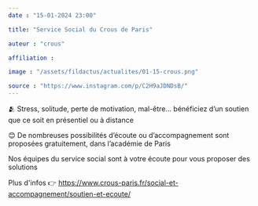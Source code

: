 ```yaml
---
date : "15-01-2024 23:00"

title: "Service Social du Crous de Paris"

auteur : "crous"

affiliation : 

image : "/assets/fildactus/actualites/01-15-crous.png"

source : "https://www.instagram.com/p/C2H9aJDNDsB/"
---
```


🫂 Stress, solitude, perte de motivation, mal-être… bénéficiez d’un soutien que ce soit en présentiel ou à distance

😊 De nombreuses possibilités d’écoute ou d’accompagnement sont proposées gratuitement, dans l’académie de Paris

Nos équipes du service social sont à votre écoute pour vous proposer des solutions

Plus d'infos 👉 https://www.crous-paris.fr/social-et-accompagnement/soutien-et-ecoute/